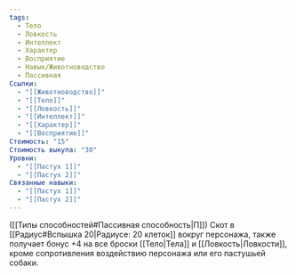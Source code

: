 ```yaml
---
tags:
  - Тело
  - Ловкость
  - Интеллект
  - Характер
  - Восприятие
  - Навык/Животноводство
  - Пассивная
Ссылки:
  - "[[Животноводство]]"
  - "[[Тело]]"
  - "[[Ловкость]]"
  - "[[Интеллект]]"
  - "[[Характер]]"
  - "[[Восприятие]]"
Стоимость: "15"
Стоимость выкупа: "30"
Уровни:
  - "[[Пастух 1]]"
  - "[[Пастух 2]]"
Связанные навыки:
  - "[[Пастух 1]]"
  - "[[Пастух 2]]"
---
```

([[Типы способностей#Пассивная способность|П]]) Скот в [[Радиус#Вспышка 20|Радиусе: 20 клеток]] вокруг персонажа, также получает бонус +4 на все броски [[Тело|Тела]] и [[Ловкость|Ловкости]], кроме сопротивления воздействию персонажа или его пастушьей собаки. 